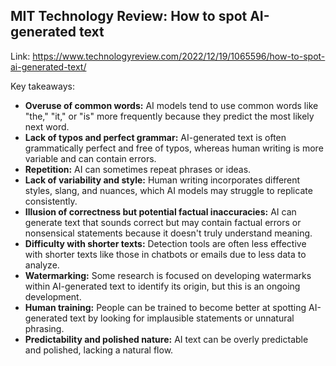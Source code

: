 ## MIT Technology Review: How to spot AI-generated text

Link: https://www.technologyreview.com/2022/12/19/1065596/how-to-spot-ai-generated-text/

Key takeaways:

*   **Overuse of common words:** AI models tend to use common words like "the," "it," or "is" more frequently because they predict the most likely next word.
*   **Lack of typos and perfect grammar:** AI-generated text is often grammatically perfect and free of typos, whereas human writing is more variable and can contain errors.
*   **Repetition:** AI can sometimes repeat phrases or ideas.
*   **Lack of variability and style:** Human writing incorporates different styles, slang, and nuances, which AI models may struggle to replicate consistently.
*   **Illusion of correctness but potential factual inaccuracies:** AI can generate text that sounds correct but may contain factual errors or nonsensical statements because it doesn't truly understand meaning.
*   **Difficulty with shorter texts:** Detection tools are often less effective with shorter texts like those in chatbots or emails due to less data to analyze.
*   **Watermarking:** Some research is focused on developing watermarks within AI-generated text to identify its origin, but this is an ongoing development.
*   **Human training:** People can be trained to become better at spotting AI-generated text by looking for implausible statements or unnatural phrasing.
*   **Predictability and polished nature:** AI text can be overly predictable and polished, lacking a natural flow.


